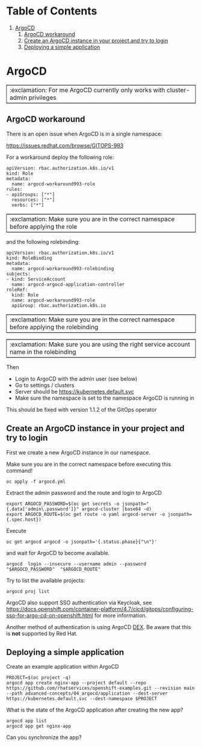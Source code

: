
# Table of Contents

1.  [ArgoCD](#org0cae580)
    1.  [ArgoCD workaround](#orgd0cc1fe)
    2.  [Create an ArgoCD instance in your project and try to login](#org1543bc7)
    3.  [Deploying a simple application](#org424c2c3)


<a id="org0cae580"></a>

# ArgoCD

<table border="2" cellspacing="0" cellpadding="6" rules="groups" frame="hsides">


<colgroup>
<col  class="org-left" />
</colgroup>
<tbody>
<tr>
<td class="org-left">:exclamation: For me ArgoCD currently only works with cluster-admin privileges</td>
</tr>
</tbody>
</table>


<a id="orgd0cc1fe"></a>

## ArgoCD workaround

There is an open issue when ArgoCD is in a single namespace:

<https://issues.redhat.com/browse/GITOPS-993>

For a workaround deploy the following role:

    apiVersion: rbac.authorization.k8s.io/v1
    kind: Role
    metadata:
      name: argocd-workaround993-role
    rules:
    - apiGroups: ["*"]
      resources: ["*"]
      verbs: ["*"]

<table border="2" cellspacing="0" cellpadding="6" rules="groups" frame="hsides">


<colgroup>
<col  class="org-left" />
</colgroup>
<tbody>
<tr>
<td class="org-left">:exclamation: Make sure you are in the correct namespace before applying the role</td>
</tr>
</tbody>
</table>

and the following rolebinding:

    apiVersion: rbac.authorization.k8s.io/v1
    kind: RoleBinding
    metadata:
      name: argocd-workaround993-rolebinding
    subjects:
    - kind: ServiceAccount
      name: argocd-argocd-application-controller
    roleRef:
      kind: Role
      name: argocd-workaround993-role
      apiGroup: rbac.authorization.k8s.io

<table border="2" cellspacing="0" cellpadding="6" rules="groups" frame="hsides">


<colgroup>
<col  class="org-left" />
</colgroup>
<tbody>
<tr>
<td class="org-left">:exclamation: Make sure you are in the correct namespace before applying the rolebinding</td>
</tr>
</tbody>
</table>

<table border="2" cellspacing="0" cellpadding="6" rules="groups" frame="hsides">


<colgroup>
<col  class="org-left" />
</colgroup>
<tbody>
<tr>
<td class="org-left">:exclamation: Make sure you are using the right service account name in the rolebinding</td>
</tr>
</tbody>
</table>

Then

-   Login to ArgoCD with the admin user (see below)
-   Go to settings / clusters
-   Server should be <https://kubernetes.default.svc>
-   Make sure the namespace is set to the namespace ArgoCD is running in

This should be fixed with version 1.1.2 of the GitOps operator


<a id="org1543bc7"></a>

## Create an ArgoCD instance in your project and try to login

First we create a new ArgoCD instance in our namespace.

Make sure you are in the correct namespace before executing this command!

    oc apply -f argocd.yml

Extract the admin password and the route and login to ArgoCD

    export ARGOCD_PASSWORD=$(oc get secrets -o jsonpath="{.data['admin\.password']}" argocd-cluster |base64 -d)
    export ARGOCD_ROUTE=$(oc get route -o yaml argocd-server -o jsonpath={.spec.host})

Execute

    oc get argocd argocd -o jsonpath='{.status.phase}{"\n"}'

and wait for ArgoCD to become available.

    argocd  login --insecure --username admin --password "$ARGOCD_PASSWORD"  "$ARGOCD_ROUTE"

Try to list the available projects:

    argocd proj list

ArgoCD also support SSO authentication via Keycloak, see
<https://docs.openshift.com/container-platform/4.7/cicd/gitops/configuring-sso-for-argo-cd-on-openshift.html>
for more information.

Another method of authentication is using ArgoCD [DEX](https://www.openshift.com/blog/openshift-authentication-integration-with-argocd). Be aware that
this is **not** supported by Red Hat.


<a id="org424c2c3"></a>

## Deploying a simple application

Create an example application within ArgoCD

    PROJECT=$(oc project -q)
    argocd app create nginx-app --project default --repo https://github.com/rhatservices/openshift-examples.git --revision main --path advanced-concepts/04_argocd/application --dest-server https://kubernetes.default.svc --dest-namespace $PROJECT

What is the state of the ArgoCD application after creating the new app?

    argocd app list
    argocd app get nginx-app

Can you synchronize the app?
